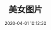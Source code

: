 ---
title: 美女图片
date: 2020-04-01 10:12:30
type: "gallery"
layout: "gallery"
img: https://xm142.gitee.io/images/0.jpg
---